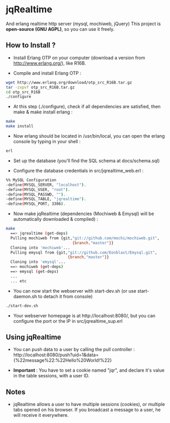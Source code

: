 jqRealtime
==========

And erlang realtime http server (mysql, mochiweb, jQuery)
This project is **open-source (GNU AGPL)**, so you can use it freely.

How to Install ?
------------

- Install Erlang OTP on your computer (download a version from http://www.erlang.org/), like R16B.

- Compile and install Erlang OTP :

```bash
wget http://www.erlang.org/download/otp_src_R16B.tar.gz
tar -zxpvf otp_src_R16B.tar.gz
cd otp_src_R16B
./configure
```

- At this step (./configure), check if all dependencies are satisfied, then make & make install erlang :

```bash
make
make install
```

- Now erlang should be located in /usr/bin/local, you can open the erlang console by typing in your shell :

```bash
erl
```
  
- Set up the database (you'll find the SQL schema at docs/schema.sql)

- Configure the database credentials in src/jqrealtime_web.erl :

```bash
%% MySQL Configuration
-define(MYSQL_SERVER, "localhost").
-define(MYSQL_USER, "root").
-define(MYSQL_PASSWD, "").
-define(MYSQL_TABLE, "jqrealtime").
-define(MYSQL_PORT, 3306).
```

- Now make jqRealtime (dependencies (Mochiweb & Emysql) will be automatically downloaded & compiled) :

```bash
make
  ==> jqrealtime (get-deps)
  Pulling mochiweb from {git,"git://github.com/mochi/mochiweb.git",
                             {branch,"master"}}
  Cloning into 'mochiweb'...
  Pulling emysql from {git,"git://github.com/Eonblast/Emysql.git",
                           {branch,"master"}}
  Cloning into 'emysql'...
  ==> mochiweb (get-deps)
  ==> emysql (get-deps)
  ...
  ... etc
```

- You can now start the webserver with start-dev.sh (or use start-daemon.sh to detach it from console)

```bash
./start-dev.sh
```

- Your webserver homepage is at http://localhost:8080/, but you can configure the port or the IP in src/jqrealtime_sup.erl

Using jqRealtime
------------

- You can push data to a user by calling the pull controller : http://localhost:8080/push?uid=1&data={%22message%22:%22Hello%20World!%22}

- **Important** : You have to set a cookie named "jqr", and declare it's value in the table sessions, with a user ID.

Notes
------------

- jqRealtime allows a user to have multiple sessions (cookies), or multiple tabs opened on his browser. If you broadcast a message to a user, he will receive it everywhere.
